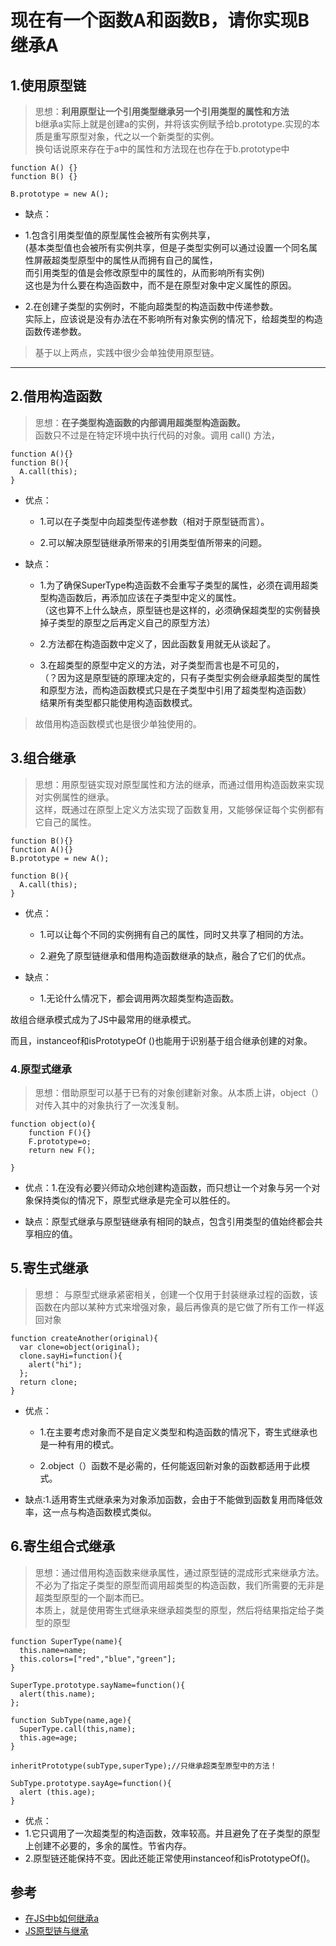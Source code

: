 #  现在有一个函数A和函数B，请你实现B继承A

## 1.使用原型链

>思想：**利用原型让一个引用类型继承另一个引用类型的属性和方法**  
b继承a实际上就是创建a的实例，并将该实例赋予给b.prototype.实现的本质是重写原型对象，代之以一个新类型的实例。  
换句话说原来存在于a中的属性和方法现在也存在于b.prototype中  

```
function A() {}
function B() {}

B.prototype = new A();

```

-  缺点：
  - 1.包含引用类型值的原型属性会被所有实例共享，  
    (基本类型值也会被所有实例共享，但是子类型实例可以通过设置一个同名属性屏蔽超类型原型中的属性从而拥有自己的属性，  
    而引用类型的值是会修改原型中的属性的，从而影响所有实例)  
    这也是为什么要在构造函数中，而不是在原型对象中定义属性的原因。

  - 2.在创建子类型的实例时，不能向超类型的构造函数中传递参数。  
  实际上，应该说是没有办法在不影响所有对象实例的情况下，给超类型的构造函数传递参数。

>基于以上两点，实践中很少会单独使用原型链。
--------------------- 


## 2.借用构造函数

>思想：**在子类型构造函数的内部调用超类型构造函数。**  
 函数只不过是在特定环境中执行代码的对象。调用 call() 方法，

```
function A(){}
function B(){
  A.call(this);
}
```

- 优点：
  - 1.可以在子类型中向超类型传递参数（相对于原型链而言）。

  - 2.可以解决原型链继承所带来的引用类型值所带来的问题。

- 缺点：
  - 1.为了确保SuperType构造函数不会重写子类型的属性，必须在调用超类型构造函数后，再添加应该在子类型中定义的属性。  
  （这也算不上什么缺点，原型链也是这样的，必须确保超类型的实例替换掉子类型的原型之后再定义自己的原型方法）

  - 2.方法都在构造函数中定义了，因此函数复用就无从谈起了。

  - 3.在超类型的原型中定义的方法，对子类型而言也是不可见的，  
    （？因为这是原型链的原理决定的，只有子类型实例会继承超类型的属性和原型方法，而构造函数模式只是在子类型中引用了超类型构造函数）  
    结果所有类型都只能使用构造函数模式。

>故借用构造函数模式也是很少单独使用的。

## 3.组合继承

>思想：用原型链实现对原型属性和方法的继承，而通过借用构造函数来实现对实例属性的继承。  
这样，既通过在原型上定义方法实现了函数复用，又能够保证每个实例都有它自己的属性。


```
function B(){}
function A(){}
B.prototype = new A();

function B(){
  A.call(this);
}
```



- 优点：
  - 1.可以让每个不同的实例拥有自己的属性，同时又共享了相同的方法。

  - 2.避免了原型链继承和借用构造函数继承的缺点，融合了它们的优点。

- 缺点：
  - 1.无论什么情况下，都会调用两次超类型构造函数。

故组合继承模式成为了JS中最常用的继承模式。

而且，instanceof和isPrototypeOf ()也能用于识别基于组合继承创建的对象。


### 4.原型式继承

>思想：借助原型可以基于已有的对象创建新对象。从本质上讲，object（）对传入其中的对象执行了一次浅复制。

```
function object(o){ 
    function F(){}
    F.prototype=o;
    return new F();

}

```

- 优点：1.在没有必要兴师动众地创建构造函数，而只想让一个对象与另一个对象保持类似的情况下，原型式继承是完全可以胜任的。

- 缺点：原型式继承与原型链继承有相同的缺点，包含引用类型的值始终都会共享相应的值。


## 5.寄生式继承

>思想： 与原型式继承紧密相关，创建一个仅用于封装继承过程的函数，该函数在内部以某种方式来增强对象，最后再像真的是它做了所有工作一样返回对象

```
function createAnother(original){
  var clone=object(original);
  clone.sayHi=function(){
    alert("hi");
  };
  return clone;
}
```

- 优点：
  - 1.在主要考虑对象而不是自定义类型和构造函数的情况下，寄生式继承也是一种有用的模式。

  - 2.object（）函数不是必需的，任何能返回新对象的函数都适用于此模式。

- 缺点:1.适用寄生式继承来为对象添加函数，会由于不能做到函数复用而降低效率，这一点与构造函数模式类似。

## 6.寄生组合式继承

> 思想：通过借用构造函数来继承属性，通过原型链的混成形式来继承方法。  
不必为了指定子类型的原型而调用超类型的构造函数，我们所需要的无非是超类型原型的一个副本而已。    
本质上，就是使用寄生式继承来继承超类型的原型，然后将结果指定给子类型的原型

```
function SuperType(name){
  this.name=name;
  this.colors=["red","blue","green"];
}

SuperType.prototype.sayName=function(){
  alert(this.name);
};

function SubType(name,age){
  SuperType.call(this,name);
  this.age=age;
}

inheritPrototype(subType,superType);//只继承超类型原型中的方法！

SubType.prototype.sayAge=function(){
  alert (this.age);
}

```

-  优点：
  - 1.它只调用了一次超类型的构造函数，效率较高。并且避免了在子类型的原型上创建不必要的，多余的属性。节省内存。
  - 2.原型链还能保持不变。因此还能正常使用instanceof和isPrototypeOf()。

## 参考
- [在JS中b如何继承a](https://blog.csdn.net/lee1996jun/article/details/79531960)
- [JS原型链与继承](https://juejin.im/post/58f94c9bb123db411953691b)
